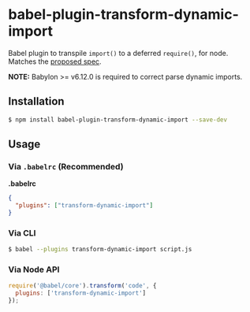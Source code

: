 # babel-plugin-transform-dynamic-import

Babel plugin to transpile `import()` to a deferred `require()`, for node. Matches the [proposed spec](https://github.com/domenic/proposal-import-function).

**NOTE:** Babylon >= v6.12.0 is required to correct parse dynamic imports.

## Installation

```sh
$ npm install babel-plugin-transform-dynamic-import --save-dev
```

## Usage

### Via `.babelrc` (Recommended)

**.babelrc**

```json
{
  "plugins": ["transform-dynamic-import"]
}
```

### Via CLI

```sh
$ babel --plugins transform-dynamic-import script.js
```

### Via Node API

```javascript
require('@babel/core').transform('code', {
  plugins: ['transform-dynamic-import']
});
```
